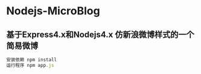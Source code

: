 # Nodejs-MicroBlog
## 基于Express4.x和Nodejs4.x 仿新浪微博样式的一个简易微博
```javascript
安装依赖 npm install
运行程序 npm app.js
```
